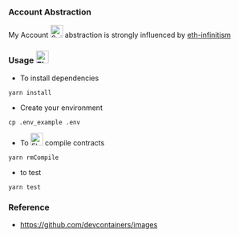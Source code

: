 ### Account Abstraction

My Account <img src="https://raw.githubusercontent.com/Tarikul-Islam-Anik/Animated-Fluent-Emojis/master/Emojis/Animals/Spider.png" alt="Spider" width="25" height="25" /> abstraction is strongly influenced by [eth-infinitism](https://github.com/eth-infinitism/account-abstraction/tree/develop)

### Usage <img src="https://raw.githubusercontent.com/Tarikul-Islam-Anik/Animated-Fluent-Emojis/master/Emojis/Animals/Fly.png" alt="Fly" width="25" height="25" />

- To install dependencies

```shell
yarn install
```

- Create your environment

```shell
cp .env_example .env
```

- To <img src="https://raw.githubusercontent.com/Tarikul-Islam-Anik/Animated-Fluent-Emojis/master/Emojis/Animals/Fly.png" alt="Fly" width="25" height="25" /> compile contracts

```shell
yarn rmCompile
```

- to test

```shell
yarn test
```

### Reference

- https://github.com/devcontainers/images
